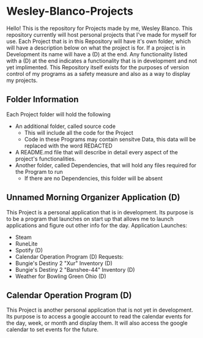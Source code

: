 # Wesley-Blanco-Projects

Hello! This is the repository for Projects made by me, Wesley Blanco. This repository currently will host personal projects that I've made for myself for use. Each Project that is in this Repository will have it's own folder, which will have a description below on what the project is for. If a project is in Development its name will have a (D) at the end. Any functionality listed with a (D) at the end indicates a functionality that is in development and not yet implimented. This Repository itself exists for the purposes of version control of my programs as a safety measure and also as a way to display my projects.

## Folder Information

Each Project folder will hold the following

* An additional folder, called source code
  * This will include all the code for the Project
  * Code in these Programs may contain sensitve Data, this data will be replaced with the word REDACTED
* A README.md file that will describe in detail every aspect of the project's functionalities. 
* Another folder, called Dependencies, that will hold any files required for the Program to run
  * If there are no Dependencies, this folder will be absent


## Unnamed Morning Organizer Application (D)

This Project is a personal application that is in development. Its purpose is to be a program that launches on start up that allows me to launch applications and figure out other info for the day. 
Application Launches:
  * Steam
  * RuneLite
  * Spotify (D)
  * Calendar Operation Program (D)
Requests:
  * Bungie's Destiny 2 "Xur" Inventory (D)
  * Bungie's Destiny 2 "Banshee-44" Inventory (D)
  * Weather for Bowling Green Ohio (D)


## Calendar Operation Program (D)

This Project is another personal application that is not yet in development. Its purpose is to access a google account to read the calendar events for the day, week, or month and display them. It will also access the google calendar to set events for the future. 
